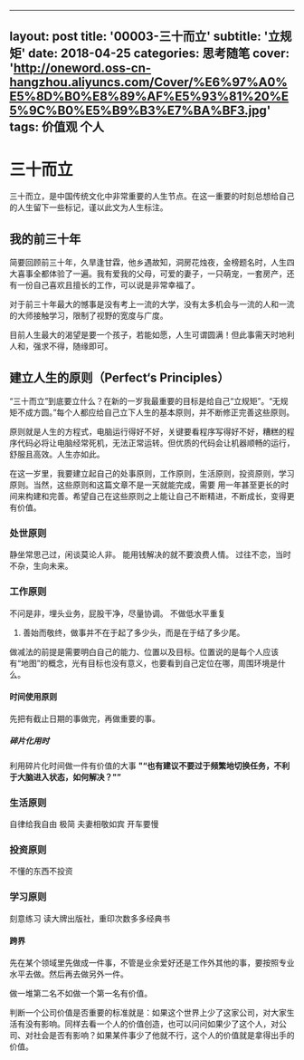 
---
layout: post
title: '00003-三十而立'
subtitle: '立规矩'
date: 2018-04-25
categories: 思考随笔
cover: 'http://oneword.oss-cn-hangzhou.aliyuncs.com/Cover/%E6%97%A0%E5%8D%B0%E8%89%AF%E5%93%81%20%E5%9C%B0%E5%B9%B3%E7%BA%BF3.jpg'
tags: 价值观 个人 
---

# 三十而立
三十而立，是中国传统文化中非常重要的人生节点。在这一重要的时刻总想给自己的人生留下一些标记，谨以此文为人生标注。
##  我的前三十年
简要回顾前三十年，久旱逢甘霖，他乡遇故知，洞房花烛夜，金榜题名时，人生四大喜事全都体验了一遍。我有爱我的父母，可爱的妻子，一只萌宠，一套房产，还有一份自己喜欢且擅长的工作，可以说是非常幸福了。

对于前三十年最大的憾事是没有考上一流的大学，没有太多机会与一流的人和一流的大师接触学习，限制了视野的宽度与广度。

目前人生最大的渴望是要一个孩子，若能如愿，人生可谓圆满！但此事需天时地利人和，强求不得，随缘即可。

## 建立人生的原则（Perfect‘s Principles）
“三十而立”到底要立什么？在新的一岁我最重要的目标是给自己“立规矩”。“无规矩不成方圆。”每个人都应给自己立下人生的基本原则，并不断修正完善这些原则。

原则就是人生的方程式，电脑运行得好不好，关键要看程序写得好不好，糟糕的程序代码必将让电脑经常死机，无法正常运转。但优质的代码会让机器顺畅的运行，舒服且高效。人生亦如此。

在这一岁里，我要建立起自己的处事原则，工作原则，生活原则，投资原则，学习原则。当然，这些原则和这篇文章不是一天就能完成，需要 用一年甚至更长的时间来构建和完善。希望自己在这些原则之上能让自己不断精进，不断成长，变得更有价值。

### 处世原则

静坐常思己过，闲谈莫论人非。
能用钱解决的就不要浪费人情。
过往不恋，当时不杂，生向未来。

### 工作原则
不问是非，埋头业务，屁股干净，尽量协调。
不做低水平重复
1. 善始而敬终，做事并不在于起了多少头，而是在于结了多少尾。

做减法的前提是需要明白自己的能力、位置以及目标。位置说的是每个人应该有“地图”的概念，光有目标也没有意义，也要看到自己定位在哪，周围环境是什么。
  
#### 时间使用原则
先把有截止日期的事做完，再做重要的事。

##### 碎片化用时
利用碎片化时间做一件有价值的大事 **"<Q>也有建议不要过于频繁地切换任务，不利于大脑进入状态，如何解决？"** 

### 生活原则
自律给我自由
极简
夫妻相敬如宾
开车要慢
### 投资原则
不懂的东西不投资
### 学习原则
刻意练习
读大牌出版社，重印次数多多经典书

#### 跨界
先在某个领域里先做成一件事，不管是业余爱好还是工作外其他的事，要按照专业水平去做。然后再去做另外一件。

做一堆第二名不如做一个第一名有价值。

判断一个公司价值是否重要的标准就是：如果这个世界上少了这家公司，对大家生活有没有影响。同样去看一个人的价值创造，也可以问问如果少了这个人，对公司、对社会是否有影响？如果某件事少了他就不行，这个人的价值就是拿得出手的价值。
